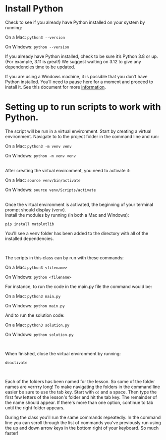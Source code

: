 # Install Python

Check to see if you already have Python installed on your system by running:

On a Mac:
`python3 --version`

On Windows:
`python --version`

If you already have Python installed, check to be sure it’s Python 3.8 or up. (For example, 3.11 is great!) We suggest waiting on 3.12 to give any dependencies time to be updated.

If you are using a Windows machine, it is possible that you don’t have Python installed. You’ll need to pause here for a moment and proceed to install it. See this document for more [information](https://docs.google.com/document/d/14diNu_g6uhouBscRt8zIezolANTRQA6HobKRP4Lgu5Q/copy).

# Setting up to run scripts to work with Python.

The script will be run in a virtual environment. Start by creating a virtual environment. Navigate to to the project folder in the command line and run:

On a Mac:
`python3 -m venv venv`

On Windows:
`python -m venv venv`

<br>
After creating the virtual environment, you need to activate it:

On a Mac:
`source venv/bin/activate`

On Windows:
`source venv/Scripts/activate`

<br>
Once the virtual environment is activated, the beginning of your terminal prompt should display (venv).

<br>
Install the modules by running (in both a Mac and Windows):

`pip install matplotlib`

You'll see a venv folder has been added to the directory with all of the installed dependencies.

<br>

The scripts in this class can by run with these commands:

On a Mac:
`python3 <filename>`

On Windows:
`python <filename>`

For instance, to run the code in the main.py file the command would be:

On a Mac:
`python3 main.py`

On Windows:
`python main.py`

And to run the solution code:

On a Mac:
`python3 solution.py`

On Windows:
`python solution.py`

<br>

When finished, close the virtual environment by running:

`deactivate`

<br>

Each of the folders has been named for the lesson. So some of the folder names are verrrry long! To make navigating the folders in the command line easier be sure to use the tab key. Start with `cd` and a space. Then type the first few letters of the lesson's folder and hit the tab key. The remainder of the name should appear. If there's more than one option, continue to tab until the right folder appears.

During the class you'll run the same commands repeatedly. In the command line you can scroll through the list of commands you've previously run using the up and down arrow keys in the bottom right of your keyboard. So much faster!

<br>
